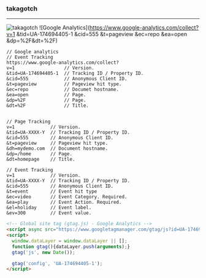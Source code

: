 ### takagotch
---

![takagotch](https://github.com/takaogtch/takagotch)
![Google Analytics](https://www.google-analytics.com/collect?v=1
&tid=UA-174694405-1
&cid=555
&t=pageview
&ec=repo
&ea=open
&dp=%2F&dt=%2F)


```
// Google analytics
// Event Tracking
https://www.google-analytics.com/collect?
v=1                  // Version.
&tid=UA-174694405-1  // Tracking ID / Property ID.
&cid=555             // Anonymous Client ID.
&t=pageview          // Pageview hit type.
&ec=repo             // Documet hostname.
&ea=open             // Page.
&dp=%2F              // Page.
&dt=%2F              // Title.


// Page Tracking
v=1             // Version.
&tid=UA-XXXX-Y  // Tracking ID / Property ID.
&cid=555        // Anonymous Client ID.
&t=pageview     // Pageview hit type.
&dh=mydemo.com  // Document hostname.
&dp=/home       // Page.
&dt=homepage    // Title.

// Event Tracking
v=1             // Version.
&tid=UA-XXXX-Y  // Tracking ID / Property ID.
&cid=555        // Anonymous Client ID.
&t=event        // Event hit type
&ec=video       // Event Category. Required.
&ea=play        // Event Action. Required.
&el=holiday     // Event label.
&ev=300         // Event value.
```

```html
<!-- Global site tag (gtag.js) - Google Analytics -->
<script async src="https://www.googletagmanager.com/gtag/js?id=UA-174694405-1"></script>
<script>
  window.dataLayer = window.dataLayer || [];
  function gtag(){dataLayer.push(arguments);}
  gtag('js', new Date());

  gtag('config', 'UA-174694405-1');
</script>

```
